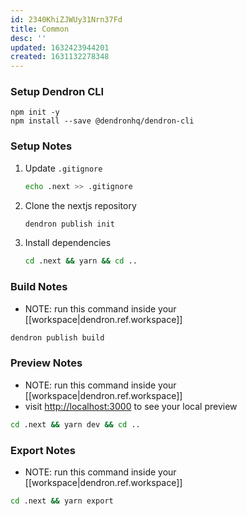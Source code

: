 ```yaml
---
id: 2340KhiZJWUy31Nrn37Fd
title: Common
desc: ''
updated: 1632423944201
created: 1631132278348
---
```


### Setup Dendron CLI

```
npm init -y 
npm install --save @dendronhq/dendron-cli
```

### Setup Notes
1. Update `.gitignore`
    ```sh
    echo .next >> .gitignore
    ```
1. Clone the nextjs repository
    ```sh
    dendron publish init
    ```
1. Install dependencies
    ```sh
    cd .next && yarn && cd ..
    ```

### Build Notes
- NOTE: run this command inside your [[workspace|dendron.ref.workspace]]
```sh
dendron publish build
```

### Preview Notes
- NOTE: run this command inside your [[workspace|dendron.ref.workspace]]
- visit [http://localhost:3000](http://localhost:3000) to see your local preview
```sh
cd .next && yarn dev && cd ..
```

### Export Notes
- NOTE: run this command inside your [[workspace|dendron.ref.workspace]]

```sh
cd .next && yarn export
```

##

